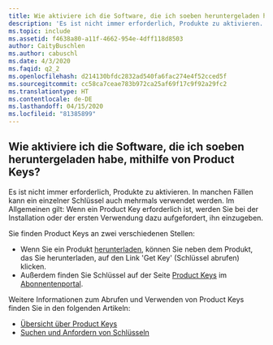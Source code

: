 ```yaml
---
title: Wie aktiviere ich die Software, die ich soeben heruntergeladen habe, mithilfe von Product Keys?
description: 'Es ist nicht immer erforderlich, Produkte zu aktivieren. In manchen Fällen kann ein einzelner Schlüssel auch mehrmals verwendet werden. Im Allgemeinen gilt: Wenn ein Product Key...'
ms.topic: include
ms.assetid: f4638a80-a11f-4662-954e-4dff118d8503
author: CaityBuschlen
ms.author: cabuschl
ms.date: 4/3/2020
ms.faqid: q2_2
ms.openlocfilehash: d214130bfdc2832ad540fa6fac274e4f52cced5f
ms.sourcegitcommit: cc58ca7ceae783b972ca25af69f17c9f92a29fc2
ms.translationtype: HT
ms.contentlocale: de-DE
ms.lasthandoff: 04/15/2020
ms.locfileid: "81385899"
---
```

## <a name="how-do-i-activate-the-software-i-just-downloaded-using-product-keys"></a>Wie aktiviere ich die Software, die ich soeben heruntergeladen habe, mithilfe von Product Keys?

Es ist nicht immer erforderlich, Produkte zu aktivieren. In manchen Fällen kann ein einzelner Schlüssel auch mehrmals verwendet werden. Im Allgemeinen gilt: Wenn ein Product Key erforderlich ist, werden Sie bei der Installation oder der ersten Verwendung dazu aufgefordert, ihn einzugeben.

Sie finden Product Keys an zwei verschiedenen Stellen:

- Wenn Sie ein Produkt [herunterladen](https://my.visualstudio.com/downloads), können Sie neben dem Produkt, das Sie herunterladen, auf den Link \'Get Key\' (Schlüssel abrufen) klicken.
- Außerdem finden Sie Schlüssel auf der Seite [Product Keys](https://my.visualstudio.com/ProductKeys) im [Abonnentenportal](https://my.visualstudio.com/benefits).

Weitere Informationen zum Abrufen und Verwenden von Product Keys finden Sie in den folgenden Artikeln:

- [Übersicht über Product Keys](https://docs.microsoft.com/visualstudio/subscriptions/product-keys)
- [Suchen und Anfordern von Schlüsseln](https://docs.microsoft.com/visualstudio/subscriptions/find-keys)

